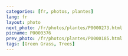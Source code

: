 ```yaml
---
categories: [fr, photos, plantes]
lang: fr
layout: photo
next_photo: /fr/photos/plantes/P0000273.html
picname: P0000376
prev_photo: /fr/photos/plantes/P0000185.html
tags: [Green Grass, Trees]
---
```

